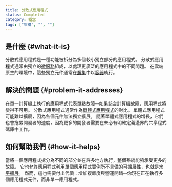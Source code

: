 ```yaml
---
title: 分散式應用程式
status: Completed
category: 概念
tags: ["架構", "", ""]
---
```


## 是什麼 {#what-it-is}

分散式應用程式是一種功能被拆分為多個較小獨立部分的應用程式。
分散式應用程式通常由獨立的[微服務](/zh-tw/microservices)組成，以處理更廣泛的應用程式中的不同問題。
在雲端原生的環境中，這些獨立元件通常在[叢集](/zh-tw/cluster)中以[容器](/zh-tw/container)執行。

## 解決的問題 {#problem-it-addresses}

在單一計算機上執行的應用程式代表單點故障--如果該台計算機故障，應用程式將變得不可用。
分散式應用程式通常作為[單體式應用程式](/zh-tw/monolithic-apps)的對比。
單體式應用程式可能難以擴展，因為各個元件無法獨立擴展。
隨著單體式應用程式的增長，它們也會拖累開發者的速度，因為更多的開發者需要在未必有明確定義邊界的共享程式碼庫中工作。

## 如何幫助我們 {#how-it-helps}

當將一個應用程式拆分為不同的部分並在許多地方執行，整個系統能夠承受更多的故障。
它也允許應用程式利用單個應用程式實例所不具備的可擴展性，也就是[水平擴展](/zh-tw/horizontal-scaling)。
然而，這也需要付出代價：增加複雜度與營運開銷--你現在正在執行多個應用程式元件，而非單一應用程式。
